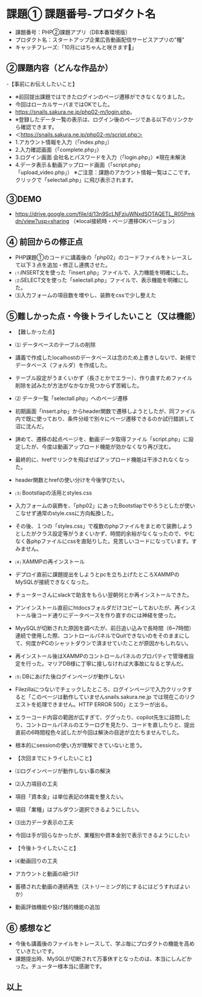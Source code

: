 # 課題① 課題番号-プロダクト名
- 課題番号：PHP②課題アプリ（DB本番環境版）
- プロダクト名：スタートアップ企業広告動画配信サービスアプリの"種"
- キャッチフレーズ:「10月にはちゃんと咲きます🌸」

## ②課題内容（どんな作品か）
-【事前にお伝えしたいこと】
- ※前回提出課題ではできたログインのページ遷移ができなくなりました。
- 今回はローカルサーバまではOKでした。
- <https://snails.sakura.ne.jp/php02-m/login.php>。
- ※登録したデータ一覧の表示は、ログイン後のページである以下のリンクから確認できます。
- ＜https://snails.sakura.ne.jp/php02-m/script.php＞
- 1.アカウント情報を入力（「index.php」）
- 2.入力確認画面（「complete.php」）
- 3.ログイン画面 会社名とパスワードを入力（「login.php」）※現在未解決
- 4.データ表示＆動画アップロード画面（「script.php」「upload_video.php」）
※ご注意：課題のアカウント情報一覧はここです。
クリックで「selectall.php」に飛び表示されます。

## ③DEMO
- https://drive.google.com/file/d/13n9ScLNFzjuWNxdSOTAQETL_R05Pmkdn/view?usp=sharing
（※local接続時・ページ遷移OKバージョン）

## ④ 前回からの修正点
- PHP課題①のコードに講義後の「php02」のコードファイルをトレースして以下３点を追加・修正し連携させた。
- ⑴INSERT文を使った「insert.php」ファイルで、入力機能を明確にした。
- ⑵SELECT文を使った「selectall.php」ファイルで、表示機能を明確にした。
- ⑶入力フォームの項目数を増やし、装飾をcssで少し整えた

## ⑤難しかった点・今後トライしたいこと（又は機能）

- 【難しかった点】
- ⑴ データベースのテーブルの削除
- 講義で作成したlocalhostのデータベースは念のため上書きしないで、新規でデータベース（フォルダ）を作成した。
- テーブル設定がうまくいかず（長さとかでエラー）、作り直すためファイル削除を試みたが方法がなかなか見つからず苦戦した。
- ⑵ データ一覧「selectall.php」へのページ遷移
- 初期画面「insert.php」からheader関数で遷移しようとしたが、同ファイル内で既に使っており、条件分岐で別々にページ遷移できるのか試行錯誤して沼に沈んだ。
- 諦めて、遷移の起点ページを、動画データ取得ファイル「script.php」に設定したが、今度は動画アップロード機能が効かなくなり再び沈む。
- 最終的に、hrefでリンクを飛ばせばアップロード機能は干渉されなくなった。
- header関数とhrefの使い分けを今後学びたい。
- ⑶ Bootstlapの活用とstyles.css
- 入力フォームの装飾を、「php02」にあったBootstlapでやろうとしたが使いこなせず通常のstyle.cssに方向転換した。
- その後、１つの「styles.css」で複数のphpファイルをまとめて装飾しようとしたがクラス設定等がうまくいかず、時間的余裕がなくなったので、やむなく各phpファイルにcssを直貼りした。見苦しいコードになっています。すみません。 
- ⑷ XAMMPの再インストール
- デプロイ直前に課題提出をしようとpcを立ち上げたところXAMMPのMySQLが接続できなくなった。
- チューターさんにslackで助言をもらい翌朝何とか再インストールできた。
- アンインストール直前にhtdocsフォルダだけコピーしておいたが、再インストール後コード通りにデータベースを作り直すのには神経を使った。
- MyySQLが切断された原因を調べたが、前日追い込みで長時間（6~7時間）連続で使用した際、コントロールパネルでQuitできないのをそのままにして、何度かPCのシャットダウンで済ませていたことが原因かもしれない。
- 再インストール後はXAMMPのコントロールパネルのプロパティで管理者設定を行った。マリアDB様に丁寧に接しなければ大事故になると学んだ。
- ⑸ DBにあげた後ログインページが動作しない
- Filezillaにつないでチェックしたところ、ログインページで入力クリックすると「このページは動作していませんsnails.sakura.ne.jp では現在このリクエストを処理できません。HTTP ERROR 500」とエラーが出る。
- エラーコード内容の範囲が広すぎて、ググったり、copilot先生に詰問したり、コントロールパネルのエラーログを見たり、コードを直したりと、提出直前の6時間程色々試したが今回は解決の目途が立たちませんでした。
- 根本的にsessionの使い方が理解できていないと思う。

- 【次回までにトライしたいこと】
- ⑴ログインページが動作しない事の解決
- ⑵入力項目の工夫
- 項目「資本金」は単位表記の体裁を整えたい。
- 項目「業種」はプルダウン選択できるようにしたい。
- ⑶出力データ表示の工夫
- 今回は手が回らなかったが、業種別や資本金別で表示できるようにしたい
  
- 【今後トライしたいこと】
- ⑷動画回りの工夫
- アカウントと動画の紐づけ
- 蓄積された動画の連続再生（ストリーミング的にするにはどうすればよいか）
- 動画評価機能や投げ銭的機能の追加

## ⑥ 感想など
- 今後も講義後のファイルをトレースして、学ぶ毎にプロダクトの機能を高めていきたいです。
- 課題提出時、MySQLが切断されて万事休すとなったのは、本当にしんどかった。チューター様本当に感謝です。
## 以上
